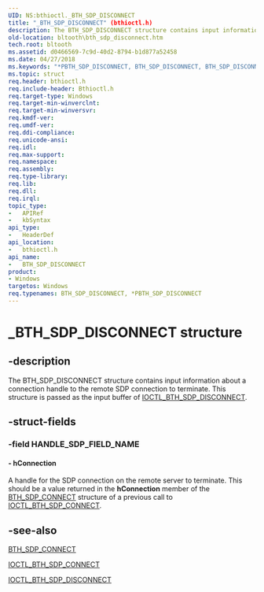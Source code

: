 ```yaml
---
UID: NS:bthioctl._BTH_SDP_DISCONNECT
title: "_BTH_SDP_DISCONNECT" (bthioctl.h)
description: The BTH_SDP_DISCONNECT structure contains input information about a connection handle to the remote SDP connection to terminate. This structure is passed as the input buffer of IOCTL_BTH_SDP_DISCONNECT.
old-location: bltooth\bth_sdp_disconnect.htm
tech.root: bltooth
ms.assetid: d0466569-7c9d-40d2-8794-b1d877a52458
ms.date: 04/27/2018
ms.keywords: "*PBTH_SDP_DISCONNECT, BTH_SDP_DISCONNECT, BTH_SDP_DISCONNECT structure [Bluetooth Devices], PBTH_SDP_DISCONNECT, PBTH_SDP_DISCONNECT structure pointer [Bluetooth Devices], _BTH_SDP_DISCONNECT, bltooth.bth_sdp_disconnect, bth_structs_049df802-3bad-49b0-b80e-f3b0a1579b72.xml, bthioctl/BTH_SDP_DISCONNECT, bthioctl/PBTH_SDP_DISCONNECT"
ms.topic: struct
req.header: bthioctl.h
req.include-header: Bthioctl.h
req.target-type: Windows
req.target-min-winverclnt: 
req.target-min-winversvr: 
req.kmdf-ver: 
req.umdf-ver: 
req.ddi-compliance: 
req.unicode-ansi: 
req.idl: 
req.max-support: 
req.namespace: 
req.assembly: 
req.type-library: 
req.lib: 
req.dll: 
req.irql: 
topic_type:
-	APIRef
-	kbSyntax
api_type:
-	HeaderDef
api_location:
-	bthioctl.h
api_name:
-	BTH_SDP_DISCONNECT
product:
- Windows
targetos: Windows
req.typenames: BTH_SDP_DISCONNECT, *PBTH_SDP_DISCONNECT
---
```


# _BTH_SDP_DISCONNECT structure


## -description


The BTH_SDP_DISCONNECT structure contains input information about a connection handle to the remote
  SDP connection to terminate. This structure is passed as the input buffer of 
  <a href="https://msdn.microsoft.com/library/windows/hardware/ff536689">IOCTL_BTH_SDP_DISCONNECT</a>.


## -struct-fields




### -field HANDLE_SDP_FIELD_NAME

 




#### - hConnection

A handle for the SDP connection on the remote server to terminate. This should be a value returned
     in the 
     <b>hConnection</b> member of the 
     <a href="https://msdn.microsoft.com/library/windows/hardware/ff536648">BTH_SDP_CONNECT</a> structure of a previous call
     to 
     <a href="https://msdn.microsoft.com/library/windows/hardware/ff536688">IOCTL_BTH_SDP_CONNECT</a>.


## -see-also




<a href="https://msdn.microsoft.com/library/windows/hardware/ff536648">BTH_SDP_CONNECT</a>



<a href="https://msdn.microsoft.com/library/windows/hardware/ff536688">IOCTL_BTH_SDP_CONNECT</a>



<a href="https://msdn.microsoft.com/library/windows/hardware/ff536689">IOCTL_BTH_SDP_DISCONNECT</a>
 

 

